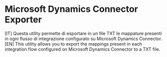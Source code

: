 # Microsoft Dynamics Connector Exporter

[IT] Questa utility permette di esportare in un file TXT le mappature presenti in ogni flusso di integrazione configurato su Microsoft Dynamics Connector.
[EN] This utility allows you to export the mappings present in each integration flow configured on Microsoft Dynamics Connector to a TXT file.
